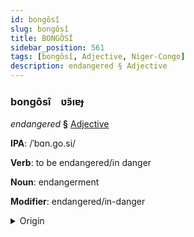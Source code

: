 ```yaml
---
id: bongôsî
slug: bongôsî
title: BONGÔSÎ
sidebar_position: 561
tags: [bongôsî, Adjective, Niger-Congo]
description: endangered § Adjective
---
```


### bongôsî&emsp;<span kind="abugida">ʋ̃ꜿıɐɟ</span>

*endangered* **§** [Adjective](../../tags/Adjective)

**IPA**: /ˈbɑn.go.si/

**Verb**: to be endangered/in danger

**Noun**: endangerment

**Modifier**: endangered/in-danger

<details>
    <summary>Origin</summary>
    Shona pangozi /paᵑɡɔzi/<br/>
    <em>Niger-Congo Language Family</em>
</details>